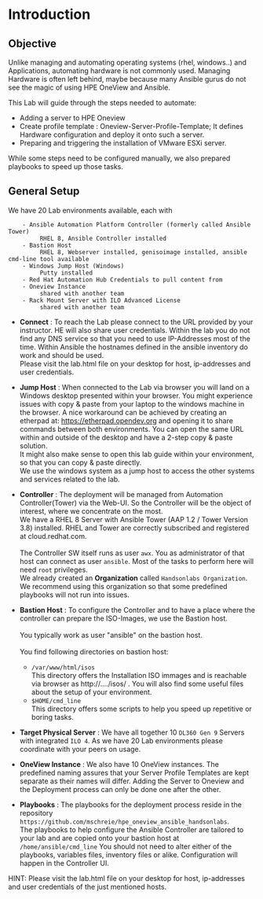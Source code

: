 # Introduction

## Objective

Unlike managing and automating operating systems (rhel, windows..) and Applications, automating hardware is not commonly used. Managing Hardware is often left behind, maybe because many Ansible gurus do not see the magic of using HPE OneView and Ansible.<br>

This Lab will guide through the steps needed to automate:
* Adding a server to HPE Oneview
* Create profile template : Oneview-Server-Profile-Template; It defines Hardware configuration and deploy it onto such a server.
* Preparing and triggering the installation of VMware ESXi server.

While some steps need to be configured manually, we also prepared playbooks to speed up those tasks.

## General Setup

We have 20 Lab environments available, each with

```Lab Systems:
    - Ansible Automation Platform Controller (formerly called Ansible Tower)
         RHEL 8, Ansible Controller installed
    - Bastion Host
         RHEL 8, Webserver installed, genisoimage installed, ansible cmd-line tool available
    - Windows Jump Host (Windows)
         Putty installed
    - Red Hat Automation Hub Credentials to pull content from 
    - Oneview Instance
         shared with another team
    - Rack Mount Server with ILO Advanced License
         shared with another team
```

- **Connect** : To reach the Lab please connect to the URL provided by your instructor. HE will also share user credentials.
Within the lab you do not find any DNS service so that you need to use IP-Addresses most of the time. Within Ansible the hostnames defined in the ansible inventory do work and should be used.<br>
Please visit the lab.html file on your desktop for host, ip-addresses and user credentials.

- **Jump Host** : When connected to the Lab via browser you will land on a Windows desktop presented within your browser. You might experience issues with copy & paste from your laptop to the windows machine in the browser. A nice workaround can be achieved by creating an etherpad at: https://etherpad.opendev.org and opening it to share commands between both environments.
You can open the same URL within and outside of the desktop and have a 2-step copy & paste solution.<br>
It might also make sense to open this lab guide within your environment, so that you can copy & paste directly.<br>
We use the windows system as a jump host to access the other systems and services related to the lab.

- **Controller** : The deployment will be managed from Automation Controller(Tower) via the Web-UI. So the Controller will be the object of interest, where we concentrate on the most.<br>
We have a RHEL 8 Server with Ansible Tower (AAP 1.2 / Tower Version 3.8) installed. RHEL and Tower are correctly subscribed and registered at cloud.redhat.com.<br><br>
The Controller SW itself runs as user `awx`. You as administrator of that host can connect as user `ansible`. Most of the tasks to perform here will need `root` privileges.<br>
We already created an **Organization** called `Handsonlabs Organization`. We recommend using this organization so that some predefined playbooks will not run into issues.

- **Bastion Host** : To configure the Controller and to have a place where the controller can prepare the ISO-Images, we use the Bastion host.<br><br> 
You typically work as user "ansible" on the bastion host.<br><br> 
You find following directories on bastion host:
   - `/var/www/html/isos`<br>This directory offers the Installation ISO immages and is reachable via browser as http://..../isos/ . You will also find some useful files about the setup of your environment.
   - `$HOME/cmd_line`<br>This directory offers some scripts to help you speed up repetitive or boring tasks.

- **Target Physical Server** : We have all together 10 `DL360 Gen 9` Servers with integrated `ILO 4`. As we have 20 Lab environments please coordinate with your peers on usage.

- **OneView Instance** : We also have 10 OneView instances. The predefined naming assures that your Server Profile Templates are kept separate as their names will differ. Adding the Server to Oneview and the Deployment process can only be done one after the other.

- **Playbooks** : The playbooks for the deployment process reside in the repository `https://github.com/mschreie/hpe_oneview_ansible_handsonlabs`.<br>
The playbooks to help configure the Ansible Controller are tailored to your lab and are copied onto your bastion host at `/home/ansible/cmd_line` You should not need to alter either of the playbooks, variables files, inventory files or alike. Configuration will happen in the Controller UI.

HINT:
Please visit the lab.html file on your desktop for host, ip-addresses and user credentials of the just mentioned hosts.
